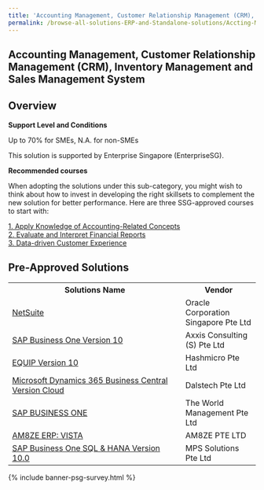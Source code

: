 ```yaml
---
title: 'Accounting Management, Customer Relationship Management (CRM), Inventory Management and Sales Management System'
permalink: /browse-all-solutions-ERP-and-Standalone-solutions/Accting-Mgmt--CRM--Inventory-Mgmt-and-Sales-Mgmt-System
---
```


## Accounting Management, Customer Relationship Management (CRM), Inventory Management and Sales Management System
## Overview

**Support Level and Conditions**

Up to 70% for SMEs, N.A. for non-SMEs

This solution is supported by Enterprise Singapore (EnterpriseSG).

**Recommended courses**

When adopting the solutions under this sub-category, you might wish to think about how to invest in developing the right skillsets to complement the new solution for better performance. Here are three SSG-approved courses to start with:

<a href='https://sfec.enterprisejobskills.gov.sg/Course_Internet/CourseDetail/?CoursesReferenceNumber=TGS-2019502253'  target='_blank' rel='noopener'>1. Apply Knowledge of Accounting-Related Concepts</a><br>
<a href='https://sfec.enterprisejobskills.gov.sg/Course_Internet/CourseDetail/?CoursesReferenceNumber=TGS-2018500942'  target='_blank' rel='noopener'>2. Evaluate and Interpret Financial Reports</a><br>
<a href='https://sfec.enterprisejobskills.gov.sg/Course_Internet/CourseDetail/?CoursesReferenceNumber=TGS-2020501979'  target='_blank' rel='noopener'>3. Data-driven Customer Experience</a><br>

## Pre-Approved Solutions

<table>
<tr>
<th style='width: auto;'><b>Solutions Name</b></th>
<th style='width: 30%;'><b>Vendor</b></th>
</tr>
<tr>
<td><a href='/productivity-solutions-grant/solutionrepo/solution1856' target='_blank'>NetSuite</a><br></td>
<td>Oracle Corporation Singapore Pte Ltd</td>
</tr>
<tr>
<td><a href='/productivity-solutions-grant/solutionrepo/solution1995' target='_blank'>SAP Business One Version 10</a><br></td>
<td>Axxis Consulting (S) Pte Ltd</td>
</tr>
<tr>
<td><a href='/productivity-solutions-grant/solutionrepo/solution2045' target='_blank'>EQUIP Version 10</a><br></td>
<td>Hashmicro Pte Ltd</td>
</tr>
<tr>
<td><a href='/productivity-solutions-grant/solutionrepo/solution2751' target='_blank'>Microsoft Dynamics 365 Business Central Version Cloud</a><br></td>
<td>Dalstech Pte Ltd</td>
</tr>
<tr>
<td><a href='/productivity-solutions-grant/solutionrepo/solution2879' target='_blank'>SAP BUSINESS ONE</a><br></td>
<td>The World Management Pte Ltd</td>
</tr>
<tr>
<td><a href='/productivity-solutions-grant/solutionrepo/solution2899' target='_blank'>AM8ZE ERP: VISTA</a><br></td>
<td>AM8ZE PTE LTD</td>
</tr>
<tr>
<td><a href='/productivity-solutions-grant/solutionrepo/solution2958' target='_blank'>SAP Business One SQL & HANA Version 10.0</a><br></td>
<td>MPS Solutions Pte Ltd</td>
</tr>
</table>

{% include banner-psg-survey.html %}
